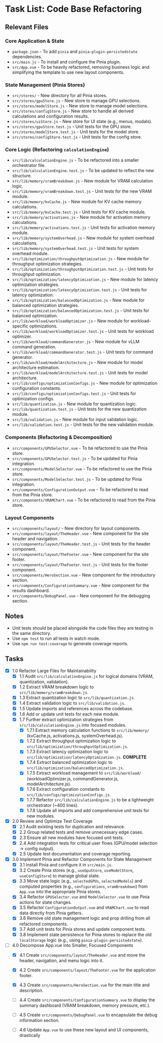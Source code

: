 # Task List: Code Base Refactoring

## Relevant Files

### Core Application & State

* `package.json` - To add `pinia` and `pinia-plugin-persistedstate` dependencies.
* `src/main.js` - To install and configure the Pinia plugin.
* `src/App.vue` - To be heavily refactored, removing business logic and simplifying the template to use new layout components.

### State Management (Pinia Stores)

* `src/stores/` - New directory for all Pinia stores.
* `src/stores/gpuStore.js` - New store to manage GPU selections.
* `src/stores/modelStore.js` - New store to manage model selections.
* `src/stores/configStore.js` - New store to handle all derived calculations and configuration results.
* `src/stores/uiStore.js` - New store for UI state (e.g., menus, modals).
* `src/stores/gpuStore.test.js` - Unit tests for the GPU store.
* `src/stores/modelStore.test.js` - Unit tests for the model store.
* `src/stores/configStore.test.js` - Unit tests for the config store.

### Core Logic (Refactoring `calculationEngine`)

* `src/lib/calculationEngine.js` - To be refactored into a smaller orchestrator file.
* `src/lib/calculationEngine.test.js` - To be updated to reflect the new structure.
* `src/lib/memory/vramBreakdown.js` - New module for VRAM calculation logic.
* `src/lib/memory/vramBreakdown.test.js` - Unit tests for the new VRAM module.
* `src/lib/memory/kvCache.js` - New module for KV cache memory calculations.
* `src/lib/memory/kvCache.test.js` - Unit tests for KV cache module.
* `src/lib/memory/activations.js` - New module for activation memory calculations.
* `src/lib/memory/activations.test.js` - Unit tests for activation memory module.
* `src/lib/memory/systemOverhead.js` - New module for system overhead calculations.
* `src/lib/memory/systemOverhead.test.js` - Unit tests for system overhead module.
* `src/lib/optimization/throughputOptimization.js` - New module for throughput optimization strategies.
* `src/lib/optimization/throughputOptimization.test.js` - Unit tests for throughput optimization.
* `src/lib/optimization/latencyOptimization.js` - New module for latency optimization strategies.
* `src/lib/optimization/latencyOptimization.test.js` - Unit tests for latency optimization.
* `src/lib/optimization/balancedOptimization.js` - New module for balanced optimization strategies.
* `src/lib/optimization/balancedOptimization.test.js` - Unit tests for balanced optimization.
* `src/lib/workload/workloadOptimizer.js` - New module for workload-specific optimizations.
* `src/lib/workload/workloadOptimizer.test.js` - Unit tests for workload optimizer.
* `src/lib/workload/commandGenerator.js` - New module for vLLM command generation.
* `src/lib/workload/commandGenerator.test.js` - Unit tests for command generator.
* `src/lib/workload/modelArchitecture.js` - New module for model architecture estimation.
* `src/lib/workload/modelArchitecture.test.js` - Unit tests for model architecture.
* `src/lib/configs/optimizationConfigs.js` - New module for optimization configuration constants.
* `src/lib/configs/optimizationConfigs.test.js` - Unit tests for optimization configs.
* `src/lib/quantization.js` - New module for quantization logic.
* `src/lib/quantization.test.js` - Unit tests for the new quantization module.
* `src/lib/validation.js` - New module for input validation logic.
* `src/lib/validation.test.js` - Unit tests for the new validation module.

### Components (Refactoring & Decomposition)

* `src/components/GPUSelector.vue` - To be refactored to use the Pinia store.
* `src/components/GPUSelector.test.js` - To be updated for Pinia integration.
* `src/components/ModelSelector.vue` - To be refactored to use the Pinia store.
* `src/components/ModelSelector.test.js` - To be updated for Pinia integration.
* `src/components/ConfigurationOutput.vue` - To be refactored to read from the Pinia store.
* `src/components/VRAMChart.vue` - To be refactored to read from the Pinia store.

### Layout Components

* `src/components/layout/` - New directory for layout components.
* `src/components/layout/TheHeader.vue` - New component for the site header and navigation.
* `src/components/layout/TheHeader.test.js` - Unit tests for the header component.
* `src/components/layout/TheFooter.vue` - New component for the site footer.
* `src/components/layout/TheFooter.test.js` - Unit tests for the footer component.
* `src/components/HeroSection.vue` - New component for the introductory section.
* `src/components/ConfigurationSummary.vue` - New component for the results dashboard.
* `src/components/DebugPanel.vue` - New component for the debugging section.

## Notes

* Unit tests should be placed alongside the code files they are testing in the same directory.
* Use `npm test` to run all tests in watch mode.
* Use `npm run test:coverage` to generate coverage reports.

## Tasks

* [x] 1.0 Refactor Large Files for Maintainability
  * [x] 1.1 Audit `src/lib/calculationEngine.js` for logical domains (VRAM, quantization, validation).
  * [x] 1.2 Extract VRAM breakdown logic to `src/lib/memory/vramBreakdown.js`.
  * [x] 1.3 Extract quantization logic to `src/lib/quantization.js`.
  * [x] 1.4 Extract validation logic to `src/lib/validation.js`.
  * [x] 1.5 Update imports and references across the codebase.
  * [x] 1.6 Add or update unit tests for each new module.
  * [x] 1.7 Further extract optimization strategies from `src/lib/calculationEngine.js` into focused modules.
    * [x] 1.7.1 Extract memory calculation functions to `src/lib/memory/` (kvCache.js, activations.js, systemOverhead.js).
    * [x] 1.7.2 Extract throughput optimization logic to `src/lib/optimization/throughputOptimization.js`.
    * [x] 1.7.3 Extract latency optimization logic to `src/lib/optimization/latencyOptimization.js`. **COMPLETE**
    * [x] 1.7.4 Extract balanced optimization logic to `src/lib/optimization/balancedOptimization.js`.
    * [x] 1.7.5 Extract workload management to `src/lib/workload/` (workloadOptimizer.js, commandGenerator.js, modelArchitecture.js).
    * [x] 1.7.6 Extract configuration constants to `src/lib/configs/optimizationConfigs.js`.
    * [x] 1.7.7 Refactor `src/lib/calculationEngine.js` to be a lightweight orchestrator (~400 lines).
    * [x] 1.7.8 Update all imports and add comprehensive unit tests for new modules.

* [x] 2.0 Review and Optimize Test Coverage
  * [x] 2.1 Audit existing tests for duplication and relevance.
  * [x] 2.2 Group related tests and remove unnecessary edge cases.
  * [x] 2.3 Ensure all new modules have focused unit tests.
  * [x] 2.4 Add integration tests for critical user flows (GPU/model selection → config output).
  * [x] 2.5 Update test documentation and coverage reporting.

* [x] 3.0 Implement Pinia and Refactor Components for State Management
  * [x] 3.1 Install Pinia and configure it in `src/main.js`.
  * [x] 3.2 Create Pinia stores (e.g., `useGpuStore`, `useModelStore`, `useConfigStore`) to manage global state.
  * [x] 3.3 Move state logic (e.g., `selectedGPUs`, `selectedModels`) and computed properties (e.g., `configurations`, `vramBreakdown`) from `App.vue` into the appropriate Pinia stores.
  * [x] 3.4 Refactor `GPUSelector.vue` and `ModelSelector.vue` to use Pinia actions for state changes.
  * [x] 3.5 Refactor `ConfigurationOutput.vue` and `VRAMChart.vue` to read data directly from Pinia getters.
  * [x] 3.6 Remove old state management logic and prop drilling from all refactored components.
  * [x] 3.7 Add unit tests for Pinia stores and update component tests.
  * [x] 3.8 Implement state persistence for Pinia stores to replace the old `localStorage` logic (e.g., using `pinia-plugin-persistedstate`).

* [ ] 4.0 Decompose App.vue into Smaller, Focused Components
  * [x] 4.1 Create `src/components/layout/TheHeader.vue` and move the header, navigation, and menu logic into it.
  * [x] 4.2 Create `src/components/layout/TheFooter.vue` for the application footer.
  * [x] 4.3 Create `src/components/HeroSection.vue` for the main title and description.
  * [ ] 4.4 Create `src/components/ConfigurationSummary.vue` to display the summary dashboard (VRAM breakdown, memory pressure, etc.).
  * [ ] 4.5 Create `src/components/DebugPanel.vue` to encapsulate the debug information section.
  * [ ] 4.6 Update `App.vue` to use these new layout and UI components, drastically
  
